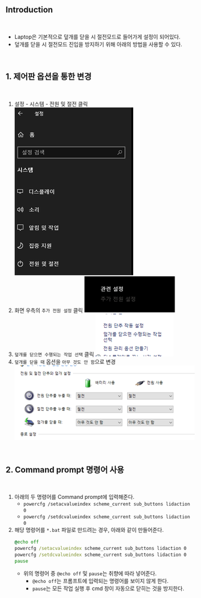 ## Introduction

<br>

- Laptop은 기본적으로 덮개를 닫을 시 절전모드로 들어가게 설정이 되어있다.
- 덮개를 닫을 시 절전모드 진입을 방지하기 위해 아래의 방법을 사용할 수 있다.

<br>

## 1. 제어판 옵션을 통한 변경

<br>

1. 설정 - 시스템 - 전원 및 절전 클릭
    ![powerandsleep](./Image/PowerAndSleep.png)
2. 화면 우측의 `추가 전원 설정` 클릭
    ![additionalpowersetting](./Image/AdditionalPowerSetting.png)
3. `덮개를 닫으면 수행되는 작업 선택` 클릭
    ![lidoption](./Image/lidoption.png)
4. `덮개를 닫을 때` 옵션을 `아무 것도 안 함`으로 변경
    ![lidoptionset](./Image/lidoptionset.png)

<br>

## 2. Command prompt 명령어 사용

<br>

1. 아래의 두 명령어를 Command prompt에 입력해준다.
    - `powercfg /setacvalueindex scheme_current sub_buttons lidaction 0`
    - `powercfg /setdcvalueindex scheme_current sub_buttons lidaction 0`
2. 해당 명령어를 `*.bat` 파일로 만드려는 경우, 아래와 같이 만들어준다.
    ```bat
    @echo off
    powercfg /setacvalueindex scheme_current sub_buttons lidaction 0
    powercfg /setdcvalueindex scheme_current sub_buttons lidaction 0
    pause
    ```
    - 위의 명령어 중 `@echo off` 및 `pause`는 취향에 따라 넣어준다.
      - `@echo off`는 프롬프트에 입력되는 명령어를 보이지 않게 한다.
      - `pause`는 모든 작업 실행 후 cmd 창이 자동으로 닫히는 것을 방지한다.